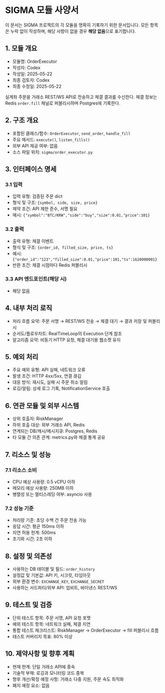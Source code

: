 # SIGMA 모듈 사양서

이 문서는 SIGMA 프로젝트의 각 모듈을 명확히 기록하기 위한 문서입니다. 모든 항목은 누락 없이 작성하며, 해당 사항이 없을 경우 **해당 없음**으로 표기합니다.

## 1. 모듈 개요
* 모듈명: OrderExecutor
* 작성자: Codex
* 작성일: 2025-05-22
* 최종 검토자: Codex
* 최종 수정일: 2025-05-22

실계좌 주문을 거래소 REST/WS API로 전송하고 체결 결과를 수신한다. 체결 정보는 Redis `order.fill` 채널로 퍼블리시하며 Postgres에 기록한다.

## 2. 구조 개요
* 포함된 클래스/함수: `OrderExecutor`, `send_order`, `handle_fill`
* 주요 메서드: `execute()`, `listen_fills()`
* 외부 API 제공 여부: 없음
* 소스 파일 위치: `sigma/order_executor.py`

## 3. 인터페이스 명세
### 3.1 입력
* 입력 유형: 검증된 주문 dict
* 형식 및 구조: `{symbol, side, size, price}`
* 제약 조건: API 제한 준수, 서명 필요
* 예시: `{"symbol":"BTC/KRW","side":"buy","size":0.01,"price":101}`

### 3.2 출력
* 출력 유형: 체결 이벤트
* 형식 및 구조: `{order_id, filled_size, price, ts}`
* 예시: `{"order_id":"123","filled_size":0.01,"price":101,"ts":1620000001}`
* 반환 조건: 체결 시점마다 Redis 퍼블리시

### 3.3 API 엔드포인트(해당 시)
* 해당 없음

## 4. 내부 처리 로직
* 처리 흐름 요약: 주문 서명 → REST/WS 전송 → 체결 대기 → 결과 저장 및 퍼블리시
* 순서도/플로우차트: RealTimeLoop의 Execution 단계 참조
* 알고리즘 요약: 비동기 HTTP 요청, 체결 대기용 웹소켓 유지

## 5. 예외 처리
* 주요 예외 유형: API 실패, 네트워크 오류
* 발생 조건: HTTP 4xx/5xx, 연결 끊김
* 대응 방식: 재시도, 실패 시 주문 취소 알림
* 로깅/알림: 상세 로그 기록, NotificationService 호출

## 6. 연관 모듈 및 외부 시스템
* 상위 호출자: RiskManager
* 하위 호출 대상: 외부 거래소 API, Redis
* 연계되는 DB/캐시/메시지큐: Postgres, Redis
* 타 모듈 간 의존 관계: metrics.py와 체결 통계 공유

## 7. 리소스 및 성능
### 7.1 리소스 소비
* CPU 예상 사용량: 0.5 vCPU 이하
* 메모리 예상 사용량: 250MB 이하
* 병렬성 또는 멀티스레딩 여부: asyncio 사용

### 7.2 성능 기준
* 처리량 기준: 초당 수백 건 주문 전송 가능
* 응답 시간: 평균 150ms 이하
* 지연 허용 한계: 500ms
* 초기화 시간: 2초 이하

## 8. 설정 및 의존성
* 사용하는 DB 테이블 및 필드: `order_history`
* 설정값 및 기본값: API 키, 시크릿, 타임아웃
* 외부 환경 변수: `EXCHANGE_KEY`, `EXCHANGE_SECRET`
* 사용하는 서드파티/외부 API: 업비트, 바이낸스 REST/WS

## 9. 테스트 및 검증
* 단위 테스트 항목: 주문 서명, API 요청 포맷
* 예외 테스트 항목: 네트워크 실패, 체결 지연
* 통합 테스트 체크리스트: RiskManager → OrderExecutor → fill 퍼블리시 흐름
* 테스트 커버리지 목표: 80% 이상

## 10. 제약사항 및 향후 계획
* 현재 한계: 단일 거래소 API에 종속
* 기술적 부채: 로깅과 모니터링 코드 중복
* 향후 개선/확장 예정 사항: 거래소 다중 지원, 주문 속도 최적화
* 폐지 예정 요소: 없음
